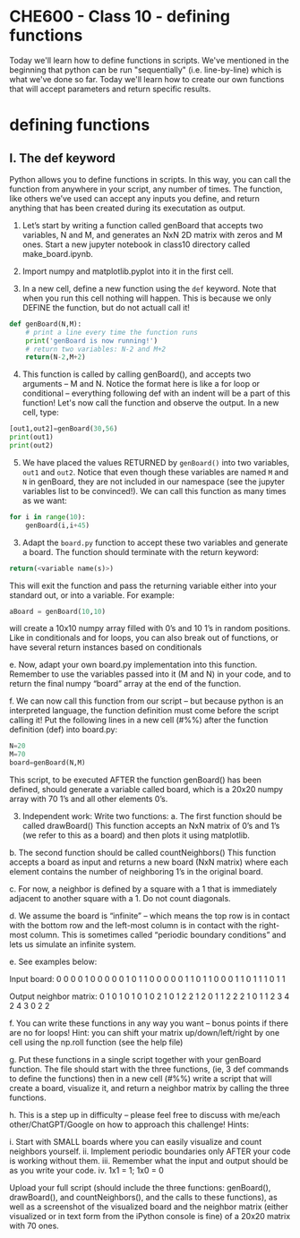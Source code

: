 # CHE600 - Class 10 - defining functions

Today we'll learn how to define functions in scripts. We've mentioned in the beginning that python can be run "sequentially" (i.e. line-by-line) which is what we've done so far. Today we'll learn how to create our own functions that will accept parameters and return specific results.


# defining functions

## I. The def keyword

Python allows you to define functions in scripts. In this way, you can call the function from anywhere in your script, any number of times. The function, like others we’ve used can accept any inputs you define, and return anything that has been created during its executation as output.

1. Let’s start by writing a function called genBoard that accepts two variables, N and M, and generates an NxN 2D matrix with zeros and M ones. Start a new jupyter notebook in class10 directory called make_board.ipynb. 

2. Import numpy and matplotlib.pyplot into it in the first cell. 

3. In a new cell, define a new function using the ```def``` keyword. Note that when you run this cell nothing will happen. This is because we only DEFINE the function, but do not actuall call it!

```python
def genBoard(N,M):
	# print a line every time the function runs
	print('genBoard is now running!')
	# return two variables: N-2 and M+2
	return(N-2,M+2)
```

4. This function is called by calling genBoard(), and accepts two arguments – M and N. Notice the format here is like a for loop or conditional – everything following def with an indent will be a part of this function! Let's now call the function and observe the output. In a new cell, type:

```python
[out1,out2]=genBoard(30,56)
print(out1)
print(out2)
```

5. We have placed the values RETURNED by ```genBoard()``` into two variables, ```out1``` and ```out2```. Notice that even though these variables are named ```M``` and ```N``` in genBoard, they are not included in our namespace (see the jupyter variables list to be convinced!). We can call this function as many times as we want:

```python
for i in range(10):
	genBoard(i,i+45)
```


3. Adapt the ```board.py``` function to accept these two variables and generate a board. The function should terminate with the return keyword:

```python
return(<variable name(s)>)
```

This will exit the function and pass the returning variable either into your standard out, or into a variable. For example:

```python
aBoard = genBoard(10,10)
```

will create a 10x10 numpy array filled with 0’s and 10 1’s in random positions. Like in conditionals and for loops, you can also break out of functions, or have several return instances based on conditionals

e.	Now, adapt your own board.py implementation into this function. Remember to use the variables passed into it (M and N) in your code, and to return the final numpy “board” array at the end of the function.

f.	We can now call this function from our script – but because python is an interpreted language, the function definition must come before the script calling it! Put the following lines in a new cell (#%%) after the function definition (def) into board.py:

```python
N=20
M=70
board=genBoard(N,M)
```

This script, to be executed AFTER the function genBoard() has been defined, should generate a variable called board, which is a 20x20 numpy array with 70 1’s and all other elements 0’s. 


3.	Independent work: Write two functions: 
a.	The first function should be called drawBoard() This function accepts an NxN matrix of 0’s and 1’s (we refer to this as a board) and then plots it using matplotlib. 

b.	The second function should be called countNeighbors() This function accepts a board as input and returns a new board (NxN matrix) where each element contains the number of neighboring 1’s in the original board. 

c.	For now, a neighbor is defined by a square with a 1 that is immediately adjacent to another square with a 1. Do not count diagonals. 

d.	We assume the board is “infinite” – which means the top row is in contact with the bottom row and the left-most column is in contact with the right-most column. This is sometimes called “periodic boundary conditions” and lets us simulate an infinite system.

e.	See examples below:

Input board:
0	0	0
0	1	0
0	0	0
	0	1	0
1	1	0
0	0	0
	0	1	1
0	1	1
0	0	0
	1	1	0
1	1	1
0	1	1


Output neighbor matrix:
0	1	0
1	0	1
0	1	0
	2	1	0
1	2	2
1	2	0
	1	1	2
2	2	1
0	1	1
	2	3	4
2	4	3
0	2	2




f.	You can write these functions in any way you want – bonus points if there are no for loops! Hint: you can shift your matrix up/down/left/right by one cell using the np.roll function (see the help file)

g.	Put these functions in a single script together with your genBoard function. The file should start with the three functions, (ie, 3 def commands to define the functions) then in a new cell (#%%) write a script that will create a board, visualize it, and return a neighbor matrix by calling the three functions.

h.	This is a step up in difficulty – please feel free to discuss with me/each other/ChatGPT/Google on how to approach this challenge! Hints:

i.	Start with SMALL boards where you can easily visualize and count neighbors yourself. 
ii.	Implement periodic boundaries only AFTER your code is working without them.
iii.	Remember what the input and output should be as you write your code.
iv.	1x1 = 1; 1x0 = 0

Upload your full script (should include the three functions: genBoard(), drawBoard(),  and countNeighbors(), and the calls to these functions), as well as a screenshot of the visualized board and the neighbor matrix (either visualized or in text form from the iPython console is fine) of a 20x20 matrix with 70 ones.



